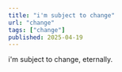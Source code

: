 ```yaml
---
title: "i'm subject to change"
url: "change"
tags: ["change"]
published: 2025-04-19
---
```


<div class = "pb-10">i'm subject to change, eternally.</div>
